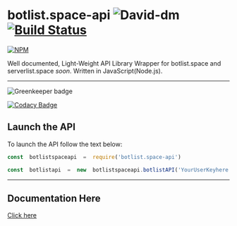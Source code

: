 #  botlist.space-api ![David-dm](https://david-dm.org/Wist9063/botlist.space-api.svg) [![Build Status](https://travis-ci.org/Wist9063/botlist.space-api.svg?branch=master)](https://travis-ci.org/Wist9063/botlist.space-api)

[![NPM](https://nodei.co/npm/botlist.space-api.png)](https://nodei.co/npm/botlist.space-api/)<br>

Well documented, Light-Weight API Library Wrapper for botlist.space and serverlist.space *soon*. Written in JavaScript(Node.js).

***

![Greenkeeper badge](https://badges.greenkeeper.io/Wist9063/botlist.space-api.svg)<br>

[![Codacy Badge](https://api.codacy.com/project/badge/Grade/a8e83487b2a349aba7501bfc156060ea)](https://www.codacy.com/app/Wist9063/botlist.space-api?utm_source=github.com&amp;utm_medium=referral&amp;utm_content=Wist9063/botlist.space-api&amp;utm_campaign=Badge_Grade)<br>


##  Launch the API

To launch the API follow the text below:

```js
const  botlistspaceapi  =  require('botlist.space-api')

const  botlistapi  =  new  botlistspaceapi.botlistAPI('YourUserKeyhere')
```

***

## Documentation Here
 [Click here](https://docs.hexaplexsoftware.ga/botlist.space-api/botlist-documentation) 
